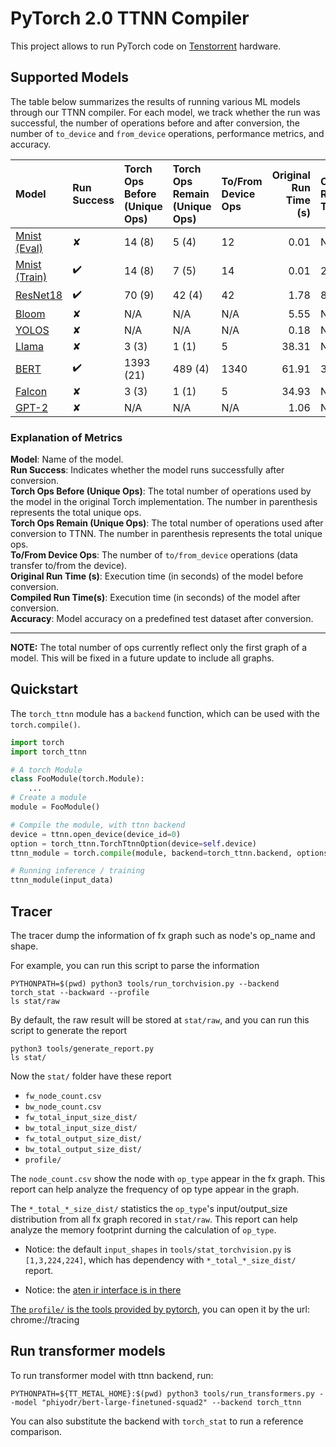 [comment]: <> (This README.md was generated by tools/collect_metrics.py.)
[comment]: <> (Please modify docs/README.md.in and/or collect_metrics.py to make permanent changes.)

# PyTorch 2.0 TTNN Compiler
This project allows to run PyTorch code on [Tenstorrent](https://tenstorrent.com/) hardware.

## Supported Models

The table below summarizes the results of running various ML models through our TTNN compiler. For each model, we track whether the run was successful, the number of operations before and after conversion, the number of `to_device` and `from_device` operations, performance metrics, and accuracy.

| Model                               | Run Success   | Torch Ops Before (Unique Ops)   | Torch Ops Remain (Unique Ops)   | To/From Device Ops   |   Original Run Time (s) | Compiled Run Time(s)   | Accuracy   |
|:------------------------------------|:--------------|:--------------------------------|:--------------------------------|:---------------------|------------------------:|:-----------------------|:-----------|
| [Mnist (Eval)](tests/models/mnist)  | ✘             | 14 (8)                          | 5 (4)                           | 12                   |                    0.01 | N/A                    | N/A        |
| [Mnist (Train)](tests/models/mnist) | ✔️            | 14 (8)                          | 7 (5)                           | 14                   |                    0.01 | 2.57                   | 0.81       |
| [ResNet18](tests/models/resnet)     | ✔️            | 70 (9)                          | 42 (4)                          | 42                   |                    1.78 | 8.98                   | 1.0        |
| [Bloom](tests/models/bloom)         | ✘             | N/A                             | N/A                             | N/A                  |                    5.55 | N/A                    | N/A        |
| [YOLOS](tests/models/yolos)         | ✘             | N/A                             | N/A                             | N/A                  |                    0.18 | N/A                    | N/A        |
| [Llama](tests/models/llama)         | ✘             | 3 (3)                           | 1 (1)                           | 5                    |                   38.31 | N/A                    | N/A        |
| [BERT](tests/models/bert)           | ✔️            | 1393 (21)                       | 489 (4)                         | 1340                 |                   61.91 | 36.89                  | 0.99       |
| [Falcon](tests/models/falcon)       | ✘             | 3 (3)                           | 1 (1)                           | 5                    |                   34.93 | N/A                    | N/A        |
| [GPT-2](tests/models/gpt2)          | ✘             | N/A                             | N/A                             | N/A                  |                    1.06 | N/A                    | N/A        |

### Explanation of Metrics

**Model**: Name of the model.  
**Run Success**: Indicates whether the model runs successfully after conversion.  
**Torch Ops Before (Unique Ops)**: The total number of operations used by the model in the original Torch implementation. The number in parenthesis represents the total unique ops.  
**Torch Ops Remain (Unique Ops)**: The total number of operations used after conversion to TTNN. The number in parenthesis represents the total unique ops.  
**To/From Device Ops**: The number of `to/from_device` operations (data transfer to/from the device).  
**Original Run Time (s)**: Execution time (in seconds) of the model before conversion.  
**Compiled Run Time(s)**: Execution time (in seconds) of the model after conversion.  
**Accuracy**: Model accuracy on a predefined test dataset after conversion.  
***
**NOTE:** The total number of ops currently reflect only the first graph of a model. This will be fixed in a future update to include all graphs.  

## Quickstart

The `torch_ttnn` module has a `backend` function, which can be used with the `torch.compile()`.

```python
import torch
import torch_ttnn

# A torch Module
class FooModule(torch.Module):
    ...
# Create a module
module = FooModule()

# Compile the module, with ttnn backend
device = ttnn.open_device(device_id=0)
option = torch_ttnn.TorchTtnnOption(device=self.device)
ttnn_module = torch.compile(module, backend=torch_ttnn.backend, options=option)

# Running inference / training
ttnn_module(input_data)
```

## Tracer
The tracer dump the information of fx graph such as node's op_name and shape.

For example, you can run this script to parse the information
```
PYTHONPATH=$(pwd) python3 tools/run_torchvision.py --backend torch_stat --backward --profile
ls stat/raw
```

By default, the raw result will be stored at `stat/raw`, and you can run this script to generate the report
```
python3 tools/generate_report.py
ls stat/
```
Now the `stat/` folder have these report
 - `fw_node_count.csv`
 - `bw_node_count.csv`
 - `fw_total_input_size_dist/`
 - `bw_total_input_size_dist/`
 - `fw_total_output_size_dist/`
 - `bw_total_output_size_dist/`
 - `profile/`

The `node_count.csv` show the node with `op_type` appear in the fx graph. This report can help analyze the frequency of op type appear in the graph.

The `*_total_*_size_dist/` statistics the `op_type`'s input/output_size distribution from all fx graph recored in `stat/raw`. This report can help analyze the memory footprint durning the calculation of `op_type`.

 - Notice: the default `input_shapes` in `tools/stat_torchvision.py` is `[1,3,224,224]`, which has dependency with `*_total_*_size_dist/` report.

 - Notice: the [aten ir interface is in there](https://pytorch.org/docs/stable/torch.compiler_ir.html)

[The `profile/` is the tools provided by pytorch](https://pytorch.org/tutorials/recipes/recipes/profiler_recipe.html), you can open it by the url: chrome://tracing

## Run transformer models
To run transformer model with ttnn backend, run:
```
PYTHONPATH=${TT_METAL_HOME}:$(pwd) python3 tools/run_transformers.py --model "phiyodr/bert-large-finetuned-squad2" --backend torch_ttnn
```

You can also substitute the backend with `torch_stat` to run a reference comparison.


